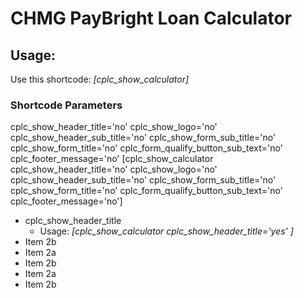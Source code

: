 # CHMG PayBright Loan Calculator
## Usage:
Use this shortcode: *[cplc_show_calculator]*
### Shortcode Parameters
cplc_show_header_title='no' 
cplc_show_logo='no' 
cplc_show_header_sub_title='no' 
cplc_show_form_sub_title='no' 
cplc_show_form_title='no' 
cplc_form_qualify_button_sub_text='no' 
cplc_footer_message='no'
[cplc_show_calculator cplc_show_header_title='no' cplc_show_logo='no' cplc_show_header_sub_title='no' cplc_show_form_sub_title='no' cplc_show_form_title='no' cplc_form_qualify_button_sub_text='no' cplc_footer_message='no']
* cplc_show_header_title
  * Usage: *[cplc_show_calculator cplc_show_header_title='yes' ]*
* Item 2b
* Item 2a
* Item 2b
* Item 2a
* Item 2b

